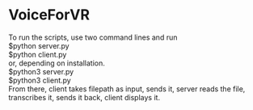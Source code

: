 # VoiceForVR  
To run the scripts, use two command lines and run  
$python server.py  
$python client.py  
or, depending on installation.  
$python3 server.py  
$python3 client.py  
From there, client takes filepath as input, sends it, server reads the file, transcribes it, sends it back, client displays it.  
